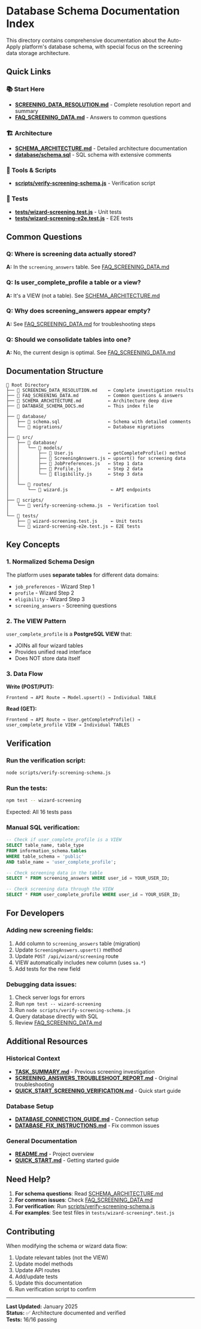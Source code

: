 # Database Schema Documentation Index

This directory contains comprehensive documentation about the Auto-Apply platform's database schema, with special focus on the screening data storage architecture.

## Quick Links

### 📚 Start Here
- **[SCREENING_DATA_RESOLUTION.md](SCREENING_DATA_RESOLUTION.md)** - Complete resolution report and summary
- **[FAQ_SCREENING_DATA.md](FAQ_SCREENING_DATA.md)** - Answers to common questions

### 🏗️ Architecture
- **[SCHEMA_ARCHITECTURE.md](SCHEMA_ARCHITECTURE.md)** - Detailed architecture documentation
- **[database/schema.sql](database/schema.sql)** - SQL schema with extensive comments

### 🔧 Tools & Scripts
- **[scripts/verify-screening-schema.js](scripts/verify-screening-schema.js)** - Verification script

### 🧪 Tests
- **[tests/wizard-screening.test.js](tests/wizard-screening.test.js)** - Unit tests
- **[tests/wizard-screening-e2e.test.js](tests/wizard-screening-e2e.test.js)** - E2E tests

## Common Questions

### Q: Where is screening data actually stored?

**A:** In the `screening_answers` table. See [FAQ_SCREENING_DATA.md](FAQ_SCREENING_DATA.md#q-should-i-be-saving-data-to-user_complete_profile-or-screening_answers)

### Q: Is user_complete_profile a table or a view?

**A:** It's a VIEW (not a table). See [SCHEMA_ARCHITECTURE.md](SCHEMA_ARCHITECTURE.md#the-user_complete_profile-view)

### Q: Why does screening_answers appear empty?

**A:** See [FAQ_SCREENING_DATA.md](FAQ_SCREENING_DATA.md#q-why-is-my-screening_answers-table-empty-even-though-the-wizard-says-data-was-saved) for troubleshooting steps

### Q: Should we consolidate tables into one?

**A:** No, the current design is optimal. See [FAQ_SCREENING_DATA.md](FAQ_SCREENING_DATA.md#q-should-we-convert-user_complete_profile-from-a-view-to-a-table)

## Documentation Structure

```
📁 Root Directory
├── 📄 SCREENING_DATA_RESOLUTION.md    ← Complete investigation results
├── 📄 FAQ_SCREENING_DATA.md           ← Common questions & answers
├── 📄 SCHEMA_ARCHITECTURE.md          ← Architecture deep dive
├── 📄 DATABASE_SCHEMA_DOCS.md         ← This index file
│
├── 📁 database/
│   ├── 📄 schema.sql                  ← Schema with detailed comments
│   └── 📁 migrations/                 ← Database migrations
│
├── 📁 src/
│   ├── 📁 database/
│   │   └── 📁 models/
│   │       ├── 📄 User.js             ← getCompleteProfile() method
│   │       ├── 📄 ScreeningAnswers.js ← upsert() for screening data
│   │       ├── 📄 JobPreferences.js   ← Step 1 data
│   │       ├── 📄 Profile.js          ← Step 2 data
│   │       └── 📄 Eligibility.js      ← Step 3 data
│   │
│   └── 📁 routes/
│       └── 📄 wizard.js                ← API endpoints
│
├── 📁 scripts/
│   └── 📄 verify-screening-schema.js  ← Verification tool
│
└── 📁 tests/
    ├── 📄 wizard-screening.test.js     ← Unit tests
    └── 📄 wizard-screening-e2e.test.js ← E2E tests
```

## Key Concepts

### 1. Normalized Schema Design

The platform uses **separate tables** for different data domains:
- `job_preferences` - Wizard Step 1
- `profile` - Wizard Step 2
- `eligibility` - Wizard Step 3
- `screening_answers` - Screening questions

### 2. The VIEW Pattern

`user_complete_profile` is a **PostgreSQL VIEW** that:
- JOINs all four wizard tables
- Provides unified read interface
- Does NOT store data itself

### 3. Data Flow

**Write (POST/PUT):**
```
Frontend → API Route → Model.upsert() → Individual TABLE
```

**Read (GET):**
```
Frontend → API Route → User.getCompleteProfile() → user_complete_profile VIEW → Individual TABLES
```

## Verification

### Run the verification script:
```bash
node scripts/verify-screening-schema.js
```

### Run the tests:
```bash
npm test -- wizard-screening
```

Expected: All 16 tests pass

### Manual SQL verification:
```sql
-- Check if user_complete_profile is a VIEW
SELECT table_name, table_type
FROM information_schema.tables 
WHERE table_schema = 'public' 
AND table_name = 'user_complete_profile';

-- Check screening data in the table
SELECT * FROM screening_answers WHERE user_id = YOUR_USER_ID;

-- Check screening data through the VIEW
SELECT * FROM user_complete_profile WHERE user_id = YOUR_USER_ID;
```

## For Developers

### Adding new screening fields:

1. Add column to `screening_answers` table (migration)
2. Update `ScreeningAnswers.upsert()` method
3. Update `POST /api/wizard/screening` route
4. VIEW automatically includes new column (uses `sa.*`)
5. Add tests for the new field

### Debugging data issues:

1. Check server logs for errors
2. Run `npm test -- wizard-screening`
3. Run `node scripts/verify-screening-schema.js`
4. Query database directly with SQL
5. Review [FAQ_SCREENING_DATA.md](FAQ_SCREENING_DATA.md)

## Additional Resources

### Historical Context
- **[TASK_SUMMARY.md](TASK_SUMMARY.md)** - Previous screening investigation
- **[SCREENING_ANSWERS_TROUBLESHOOT_REPORT.md](SCREENING_ANSWERS_TROUBLESHOOT_REPORT.md)** - Original troubleshooting
- **[QUICK_START_SCREENING_VERIFICATION.md](QUICK_START_SCREENING_VERIFICATION.md)** - Quick start guide

### Database Setup
- **[DATABASE_CONNECTION_GUIDE.md](DATABASE_CONNECTION_GUIDE.md)** - Connection setup
- **[DATABASE_FIX_INSTRUCTIONS.md](DATABASE_FIX_INSTRUCTIONS.md)** - Fix common issues

### General Documentation
- **[README.md](README.md)** - Project overview
- **[QUICK_START.md](QUICK_START.md)** - Getting started guide

## Need Help?

1. **For schema questions**: Read [SCHEMA_ARCHITECTURE.md](SCHEMA_ARCHITECTURE.md)
2. **For common issues**: Check [FAQ_SCREENING_DATA.md](FAQ_SCREENING_DATA.md)
3. **For verification**: Run [scripts/verify-screening-schema.js](scripts/verify-screening-schema.js)
4. **For examples**: See test files in `tests/wizard-screening*.test.js`

## Contributing

When modifying the schema or wizard data flow:
1. Update relevant tables (not the VIEW)
2. Update model methods
3. Update API routes
4. Add/update tests
5. Update this documentation
6. Run verification script to confirm

---

**Last Updated:** January 2025  
**Status:** ✅ Architecture documented and verified  
**Tests:** 16/16 passing
